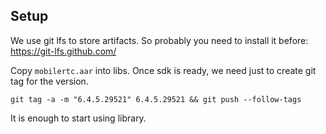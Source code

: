 
## Setup

We use git lfs to store artifacts. So probably you need to install it before: https://git-lfs.github.com/

Copy `mobilertc.aar` into libs.
Once sdk is ready, we need just to create git tag for the version.
```
git tag -a -m "6.4.5.29521" 6.4.5.29521 && git push --follow-tags
```
It is enough to start using library.
